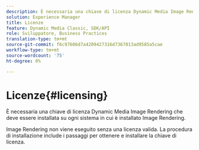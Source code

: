 ```yaml
---
description: È necessaria una chiave di licenza Dynamic Media Image Rendering che deve essere installata su ogni sistema in cui è installato Image Rendering.
solution: Experience Manager
title: Licenze
feature: Dynamic Media Classic, SDK/API
role: Sviluppatore, Business Practices
translation-type: tm+mt
source-git-commit: f6c97606d7a4209427316d7367013ad9585a5cae
workflow-type: tm+mt
source-wordcount: '75'
ht-degree: 0%

---
```



# Licenze{#licensing}

È necessaria una chiave di licenza Dynamic Media Image Rendering che deve essere installata su ogni sistema in cui è installato Image Rendering.

Image Rendering non viene eseguito senza una licenza valida. La procedura di installazione include i passaggi per ottenere e installare la chiave di licenza.

